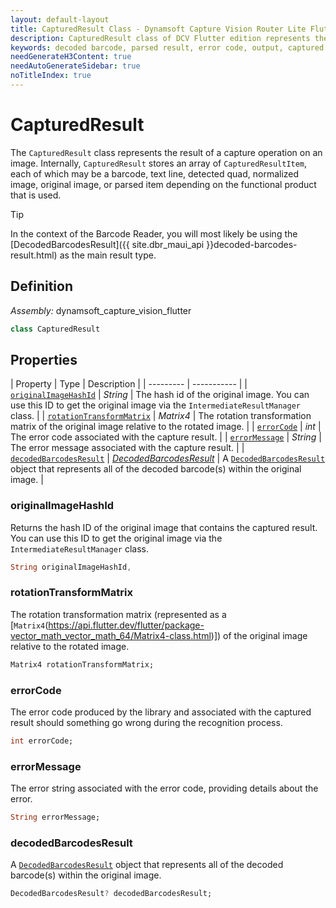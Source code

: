 ```yaml
---
layout: default-layout
title: CapturedResult Class - Dynamsoft Capture Vision Router Lite Flutter
description: CapturedResult class of DCV Flutter edition represents the result of a capture operation on an image.
keywords: decoded barcode, parsed result, error code, output, captured result, flutter, barcode reader
needGenerateH3Content: true
needAutoGenerateSidebar: true
noTitleIndex: true
---
```


# CapturedResult

The `CapturedResult` class represents the result of a capture operation on an image. Internally, `CapturedResult` stores an array of `CapturedResultItem`, each of which may be a barcode, text line, detected quad, normalized image, original image, or parsed item depending on the functional product that is used.

> [!TIP]
> In the context of the Barcode Reader, you will most likely be using the [DecodedBarcodesResult]({{ site.dbr_maui_api }}decoded-barcodes-result.html) as the main result type.

## Definition

*Assembly:* dynamsoft_capture_vision_flutter

```dart
class CapturedResult
```

## Properties

| Property | Type | Description |
| --------- | ----------- |
| [`originalImageHashId`](#originalimagehashid) | *String* | The hash id of the original image. You can use this ID to get the original image via the `IntermediateResultManager` class. |
| [`rotationTransformMatrix`](#rotationtransformmatrix) |  *Matrix4* | The rotation transformation matrix of the original image relative to the rotated image. |
| [`errorCode`](#errorcode) | *int* | The error code associated with the capture result. |
| [`errorMessage`](#errormessage) | *String* | The error message associated with the capture result. |
| [`decodedBarcodesResult`](#decodedbarcodesresult) | [*DecodedBarcodesResult*](decoded-barcodes-result.md) | A [`DecodedBarcodesResult`](decoded-barcodes-result.md) object that represents all of the decoded barcode(s) within the original image. |

### originalImageHashId

Returns the hash ID of the original image that contains the captured result. You can use this ID to get the original image via the `IntermediateResultManager` class.

```dart
String originalImageHashId,
```

### rotationTransformMatrix

The rotation transformation matrix (represented as a [`Matrix4`(https://api.flutter.dev/flutter/package-vector_math_vector_math_64/Matrix4-class.html)]) of the original image relative to the rotated image.

```dart
Matrix4 rotationTransformMatrix;
```

### errorCode

The error code produced by the library and associated with the captured result should something go wrong during the recognition process.

```dart
int errorCode;
```

### errorMessage

The error string associated with the error code, providing details about the error.

```dart
String errorMessage;
```

### decodedBarcodesResult

A [`DecodedBarcodesResult`](decoded-barcodes-result.md) object that represents all of the decoded barcode(s) within the original image.

```dart
DecodedBarcodesResult? decodedBarcodesResult;
```
